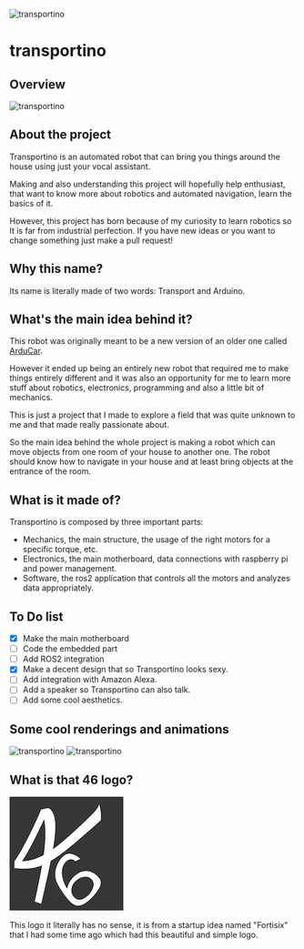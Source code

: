 
![transportino](https://github.com/mattsays/transportino/blob/main/mechanics/demos/transportino_showcase_1.png?raw=true)

# transportino

## Overview

![transportino](https://github.com/mattsays/transportino/blob/main/mechanics/demos/transportino_showcase.gif?raw=true)

## About the project

Transportino is an automated robot that can bring you things around the house using just your vocal assistant.

Making and also understanding this project will hopefully help enthusiast, that want to know more about robotics and automated navigation, learn the basics of it.

However, this project has born because of my curiosity to learn robotics so It is far from industrial perfection. If you have new ideas or you want to change something just make a pull request!

## Why this name?

Its name is literally made of two words: Transport and Arduino. 

## What's the main idea behind it?

This robot was originally meant to be a new version of an older one called [ArduCar](https://github.com/mattsays/arducar).

However it ended up being an entirely new robot that required me to make things entirely different and it was also an opportunity for me to learn more stuff about robotics, electronics, programming and also a little bit of mechanics.

This is just a project that I made to explore a field that was quite unknown to me and that made really passionate about.

So the main idea behind the whole project is making a robot which can move objects from one room of your house to another one.
The robot should know how to navigate in your house and at least bring objects at the entrance of the room.

## What is it made of?

Transportino is composed by three important parts:
- Mechanics, the main structure, the usage of the right motors for a specific torque, etc.
- Electronics, the main motherboard, data connections with raspberry pi and power management.
- Software, the ros2 application that controls all the motors and analyzes data appropriately.

## To Do list

- [X] Make the main motherboard
- [ ] Code the embedded part
- [ ] Add ROS2 integration
- [X] Make a decent design that so Transportino looks sexy.
- [ ] Add integration with Amazon Alexa.
- [ ] Add a speaker so Transportino can also talk.
- [ ] Add some cool aesthetics.

## Some cool renderings and animations 

![transportino](https://github.com/mattsays/transportino/blob/main/mechanics/demos/transportino_showcase_0.png?raw=true)
![transportino](https://github.com/mattsays/transportino/blob/main/mechanics/demos/transportino_showcase_1.png?raw=true)


## What is that 46 logo?

![fortisix](https://github.com/mattsays/transportino/blob/main/images/46.png?raw=true)

This logo it literally has no sense, it is from a startup idea named "Fortisix" that I had some time ago which had this beautiful and simple logo.